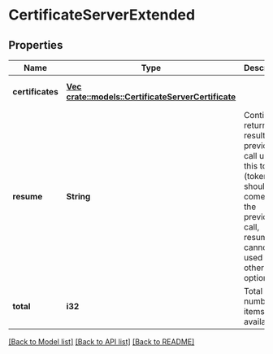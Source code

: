 # CertificateServerExtended

## Properties
Name | Type | Description | Notes
------------ | ------------- | ------------- | -------------
**certificates** | [**Vec <crate::models::CertificateServerCertificate>**](CertificateServerCertificate.md) |  | [optional] [default to null]
**resume** | **String** | Continue returning results from previous call using this token (token should come from the previous call, resume cannot be used with other options). | [optional] [default to null]
**total** | **i32** | Total number of items available. | [optional] [default to null]

[[Back to Model list]](../README.md#documentation-for-models) [[Back to API list]](../README.md#documentation-for-api-endpoints) [[Back to README]](../README.md)


